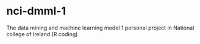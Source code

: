 # nci-dmml-1
The data mining and machine learning model 1 personal project in National college of Ireland (R coding)
